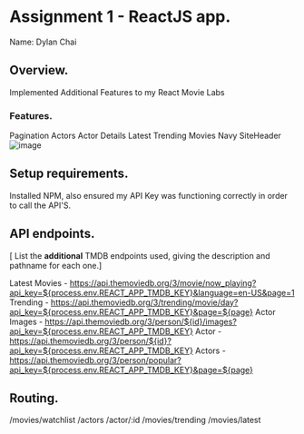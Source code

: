 # Assignment 1 - ReactJS app.

Name: Dylan Chai

## Overview.

Implemented Additional Features to my React Movie Labs

### Features.
 
Pagination
Actors 
Actor Details
Latest 
Trending Movies 
Navy SiteHeader
![image](https://github.com/DylanChai/react-movie-labs/assets/91637804/3242c6e3-6152-48a7-845a-2236b50e3d61)

## Setup requirements.

Installed NPM, also ensured my API Key was functioning correctly in order to call the API'S.

## API endpoints.

[ List the __additional__ TMDB endpoints used, giving the description and pathname for each one.] 

Latest Movies - https://api.themoviedb.org/3/movie/now_playing?api_key=${process.env.REACT_APP_TMDB_KEY}&language=en-US&page=1
Trending - https://api.themoviedb.org/3/trending/movie/day?api_key=${process.env.REACT_APP_TMDB_KEY}&page=${page}
Actor Images - https://api.themoviedb.org/3/person/${id}/images?api_key=${process.env.REACT_APP_TMDB_KEY}
Actor - https://api.themoviedb.org/3/person/${id}?api_key=${process.env.REACT_APP_TMDB_KEY}
Actors - https://api.themoviedb.org/3/person/popular?api_key=${process.env.REACT_APP_TMDB_KEY}&page=${page}
## Routing.
   /movies/watchlist
   /actors
    /actor/:id
      /movies/trending
        /movies/latest
